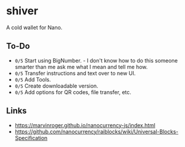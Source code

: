 # shiver
A cold wallet for Nano.

## To-Do
  - ``0/5`` Start using BigNumber. - I don't know how to do this someone smarter than me ask me what I mean and tell me how.
  - ``0/5`` Transfer instructions and text over to new UI.
  - ``0/5`` Add Tools.
  - ``0/5`` Create downloadable version.
  - ``0/5`` Add options for QR codes, file transfer, etc.

## Links

 - https://marvinroger.github.io/nanocurrency-js/index.html
 - https://github.com/nanocurrency/raiblocks/wiki/Universal-Blocks-Specification
